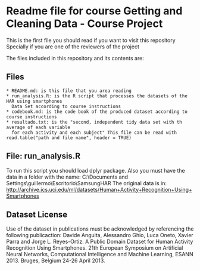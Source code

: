 # Readme file for course Getting and Cleaning Data - Course Project

This is the first file you should read if you want to visit this repository
Specially if you are one of the reviewers of the project

The files included in this repository and its contents are:

## Files

	* README.md: is this file that you area reading
	* run_analysis.R: is the R script that processes the datasets of the HAR using smartphones 
	  Data Set according to course instructions
	* codebook.md: is the code book of the produced dataset according to course instructions
	* resultado.txt: is the "second, independent tidy data set with th average of each variable 
	  for each activity and each subject" This file can be read with read.table("path and file name", header = TRUE)

## File: run_analysis.R 

To run this script you should load dplyr package. 
Also you must have the data in a folder with the name: C:\Documents and Settings\guillermo\Escritorio\SamsungHAR
The original data is in: http://archive.ics.uci.edu/ml/datasets/Human+Activity+Recognition+Using+Smartphones

## Dataset License

Use of the dataset in publications must be acknowledged by referencing the following publicaction:
Davide Anguita, Alessandro Ghio, Luca Oneto, Xavier Parra and Jorge L. Reyes-Ortiz. 
A Public Domain Dataset for Human Activity Recognition Using Smartphones. 21th European Symposium on Artificial Neural Networks,
 Computational Intelligence and Machine Learning, ESANN 2013. Bruges, Belgium 24-26 April 2013.